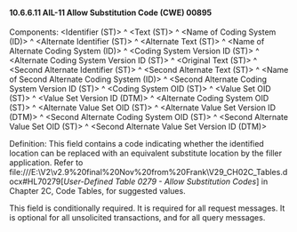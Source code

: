 #### 10.6.6.11 AIL-11 Allow Substitution Code (CWE) 00895

Components: &lt;Identifier (ST)> ^ &lt;Text (ST)> ^ &lt;Name of Coding System (ID)> ^ &lt;Alternate Identifier (ST)> ^ &lt;Alternate Text (ST)> ^ &lt;Name of Alternate Coding System (ID)> ^ &lt;Coding System Version ID (ST)> ^ &lt;Alternate Coding System Version ID (ST)> ^ &lt;Original Text (ST)> ^ &lt;Second Alternate Identifier (ST)> ^ &lt;Second Alternate Text (ST)> ^ &lt;Name of Second Alternate Coding System (ID)> ^ &lt;Second Alternate Coding System Version ID (ST)> ^ &lt;Coding System OID (ST)> ^ &lt;Value Set OID (ST)> ^ &lt;Value Set Version ID (DTM)> ^ &lt;Alternate Coding System OID (ST)> ^ &lt;Alternate Value Set OID (ST)> ^ &lt;Alternate Value Set Version ID (DTM)> ^ &lt;Second Alternate Coding System OID (ST)> ^ &lt;Second Alternate Value Set OID (ST)> ^ &lt;Second Alternate Value Set Version ID (DTM)>

Definition: This field contains a code indicating whether the identified location can be replaced with an equivalent substitute location by the filler application. Refer to file:///E:\V2\v2.9%20final%20Nov%20from%20Frank\V29_CH02C_Tables.docx#HL70279[_User-Defined Table 0279 - Allow Substitution Codes_] in Chapter 2C, Code Tables, for suggested values.

This field is conditionally required. It is required for all request messages. It is optional for all unsolicited transactions, and for all query messages.
